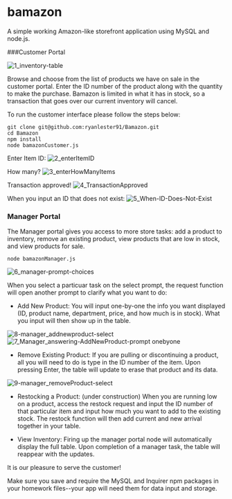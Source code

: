 # bamazon
A simple working Amazon-like storefront application using MySQL and node.js. 

###Customer Portal

![1_inventory-table](https://user-images.githubusercontent.com/50120534/63212738-e213e600-c0d6-11e9-813c-10ae6036fec1.png)

Browse and choose from the list of products we have on sale in the customer portal. Enter the ID number of the product along with the quantity to make the purchase.  Bamazon is limited in what it has in stock, so a transaction that goes over our current inventory will cancel.

To run the customer interface please follow the steps below:

	git clone git@github.com:ryanlester91/Bamazon.git
	cd Bamazon
	npm install
	node bamazonCustomer.js


Enter Item ID:  ![2_enterItemID](https://user-images.githubusercontent.com/50120534/63212687-50a47400-c0d6-11e9-84c5-a19f37cbb7ea.png)

How many? ![3_enterHowManyItems](https://user-images.githubusercontent.com/50120534/63214486-c7496d80-c0e6-11e9-93cc-f6bef4835f67.png)

Transaction approved! 
![4_TransactionApproved](https://user-images.githubusercontent.com/50120534/63214505-f233c180-c0e6-11e9-914f-f3234eadee63.png)

When you input an ID that does not exist:
![5_When-ID-Does-Not-Exist](https://user-images.githubusercontent.com/50120534/63214508-f5c74880-c0e6-11e9-8edc-cd1d62a582c2.png)

### Manager Portal
The Manager portal gives you access to more store tasks:  add a product to inventory, remove an existing product, view products that are low in stock, and view products for sale.

	node bamazonManager.js

![6_manager-prompt-choices](https://user-images.githubusercontent.com/50120534/63214530-3626c680-c0e7-11e9-929b-794ad276a540.png)


When you select a particuar task on the select prompt, the request function will open another prompt to clarify what you want to do:

* Add New Product:  You will input one-by-one the info you want displayed (ID, product name, department, price, and how much is in stock).  What you input will then show up in the table.

![8-manager_addnewproduct-select](https://user-images.githubusercontent.com/50120534/63214535-3cb53e00-c0e7-11e9-85b8-e3569f3a08c9.png)
![7_Manager_answering-AddNewProduct-prompt onebyone](https://user-images.githubusercontent.com/50120534/63214533-39ba4d80-c0e7-11e9-82f1-e5b3323a36c8.png)


* Remove Existing Product: If you are pulling or discontinuing a product, all you will need to do is type in the ID number of the item. Upon pressing Enter, the table will update to erase that product and its data.

![9-manager_removeProduct-select](https://user-images.githubusercontent.com/50120534/63214537-3f179800-c0e7-11e9-880f-9659e3561f2c.png)

* Restocking a Product:  (under construction)  When you are running low on a product, access the restock request and input the ID number of that particular item and input how much you want to add to the existing stock. The restock function will then add current and new arrival together in your table.

* View Inventory: Firing up the manager portal node will automatically display the full table.  Upon completion of a manager task, the table will reappear with the updates. 


It is our pleasure to serve the customer!

Make sure you save and require the MySQL and Inquirer npm packages in your homework files--your app will need them for data input and storage.
